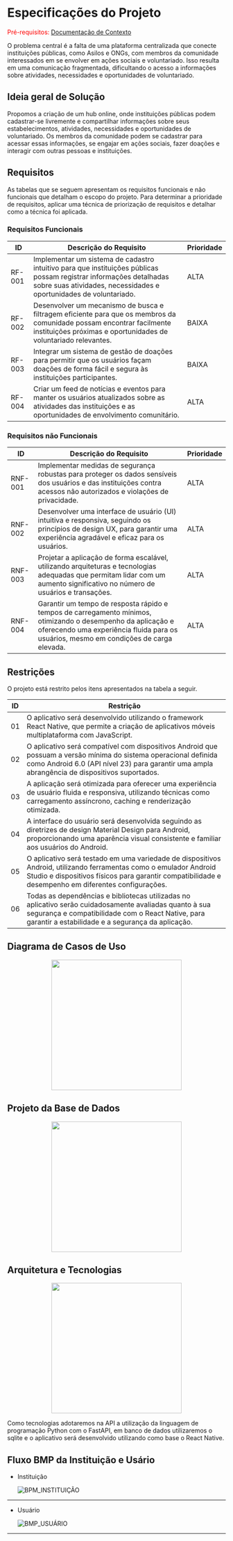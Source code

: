 # Especificações do Projeto

<span style="color:red">Pré-requisitos: <a href="1-Documentação de Contexto.md"> Documentação de Contexto</a></span>

O problema central é a falta de uma plataforma centralizada que conecte instituições públicas, como Asilos e ONGs, com membros da comunidade interessados em se envolver em ações sociais e voluntariado. Isso resulta em uma comunicação fragmentada, dificultando o acesso a informações sobre atividades, necessidades e oportunidades de voluntariado.

## Ideia geral de Solução

Propomos a criação de um hub online, onde instituições públicas podem cadastrar-se livremente e compartilhar informações sobre seus estabelecimentos, atividades, necessidades e oportunidades de voluntariado. Os membros da comunidade podem se cadastrar para acessar essas informações, se engajar em ações sociais, fazer doações e interagir com outras pessoas e instituições.

## Requisitos

As tabelas que se seguem apresentam os requisitos funcionais e não funcionais que detalham o escopo do projeto. Para determinar a prioridade de requisitos, aplicar uma técnica de priorização de requisitos e detalhar como a técnica foi aplicada.

### Requisitos Funcionais

| ID          | Descrição do Requisito                                                                | Prioridade |
|-------------|---------------------------------------------------------------------------------------|------------|
| RF-001      | Implementar um sistema de cadastro intuitivo para que instituições públicas possam registrar informações detalhadas sobre suas atividades, necessidades e oportunidades de voluntariado. | ALTA       |
| RF-002      | Desenvolver um mecanismo de busca e filtragem eficiente para que os membros da comunidade possam encontrar facilmente instituições próximas e oportunidades de voluntariado relevantes. | BAIXA       |
| RF-003      | Integrar um sistema de gestão de doações para permitir que os usuários façam doações de forma fácil e segura às instituições participantes. | BAIXA       |
| RF-004      | Criar um feed de notícias e eventos para manter os usuários atualizados sobre as atividades das instituições e as oportunidades de envolvimento comunitário. | ALTA       |

### Requisitos não Funcionais

| ID          | Descrição do Requisito                                                      | Prioridade |
|-------------|-----------------------------------------------------------------------------|------------|
| RNF-001     | Implementar medidas de segurança robustas para proteger os dados sensíveis dos usuários e das instituições contra acessos não autorizados e violações de privacidade. | ALTA       |
| RNF-002     | Desenvolver uma interface de usuário (UI) intuitiva e responsiva, seguindo os princípios de design UX, para garantir uma experiência agradável e eficaz para os usuários.   | ALTA       |
| RNF-003     | Projetar a aplicação de forma escalável, utilizando arquiteturas e tecnologias adequadas que permitam lidar com um aumento significativo no número de usuários e transações. | ALTA       |
| RNF-004     | Garantir um tempo de resposta rápido e tempos de carregamento mínimos, otimizando o desempenho da aplicação e oferecendo uma experiência fluida para os usuários, mesmo em condições de carga elevada. | ALTA |

## Restrições

O projeto está restrito pelos itens apresentados na tabela a seguir.

| ID | Restrição                                                                                                       |
|----|-----------------------------------------------------------------------------------------------------------------|
| 01 | O aplicativo será desenvolvido utilizando o framework React Native, que permite a criação de aplicativos móveis multiplataforma com JavaScript.|
| 02 | O aplicativo será compatível com dispositivos Android que possuam a versão mínima do sistema operacional definida como Android 6.0 (API nível 23) para garantir uma ampla abrangência de dispositivos suportados.|
| 03 | A aplicação será otimizada para oferecer uma experiência de usuário fluida e responsiva, utilizando técnicas como carregamento assíncrono, caching e renderização otimizada.|
| 04 | A interface do usuário será desenvolvida seguindo as diretrizes de design Material Design para Android, proporcionando uma aparência visual consistente e familiar aos usuários do Android.|
| 05 | O aplicativo será testado em uma variedade de dispositivos Android, utilizando ferramentas como o emulador Android Studio e dispositivos físicos para garantir compatibilidade e desempenho em diferentes configurações.|
| 06 | Todas as dependências e bibliotecas utilizadas no aplicativo serão cuidadosamente avaliadas quanto à sua segurança e compatibilidade com o React Native, para garantir a estabilidade e a segurança da aplicação.|

## Diagrama de Casos de Uso

<center><img width="300px" src="https://github.com/ICEI-PUC-Minas-PMV-ADS/pmv-sint-2024-1-e5-proj-mov-t1-time-quarta-19-00/assets/22857183/b42681cf-071c-4728-9956-92d33f06812d"></center>

## Projeto da Base de Dados

<center>
  <img src="https://github.com/ICEI-PUC-Minas-PMV-ADS/pmv-sint-2024-1-e5-proj-mov-t1-time-quarta-19-00/assets/22857183/3d5f6949-e646-41af-a389-77d94867e933" width="300px" >
</center>

## Arquitetura e Tecnologias

<center>
  <img src="https://github.com/ICEI-PUC-Minas-PMV-ADS/pmv-sint-2024-1-e5-proj-mov-t1-time-quarta-19-00/assets/22857183/aa537b22-6e08-4844-8c10-cc3425420203" width="300px" >
</center>

Como tecnologias adotaremos na API a utilização da linguagem de programação Python com o FastAPI, em banco de dados utilizaremos o sqlite e o aplicativo será desenvolvido utilizando como base o React Native.


## Fluxo BMP da Instituição e Usário 

- Instituição

  ![BPM_INSTITUIÇÃO](https://github.com/ICEI-PUC-Minas-PMV-ADS/pmv-sint-2024-1-e5-proj-mov-t1-time-quarta-19-00/assets/90725686/aeaf3a01-6536-41ef-8324-fa0dc1897cdc)

---

- Usuário

  ![BMP_USUÁRIO](https://github.com/ICEI-PUC-Minas-PMV-ADS/pmv-sint-2024-1-e5-proj-mov-t1-time-quarta-19-00/assets/90725686/e4059aad-7380-48b4-b577-6febbe11e30d)

---

 
